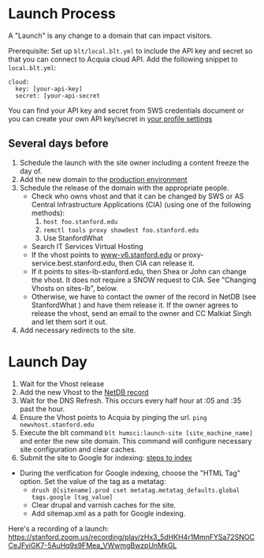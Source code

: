 # Launch Process

A "Launch" is any change to a domain that can impact visitors.

Prerequisite:
Set up `blt/local.blt.yml` to include the API key and secret so that you can connect to Acquia cloud API.
Add the following snippet to `local.blt.yml`:
```
cloud:
  key: [your-api-key]
  secret: [your-api-secret
```
You can find your API key and secret from SWS credentials document or you can create your own API key/secret in [your profile settings](https://cloud.acquia.com/a/profile/tokens)

## Several days before
1. Schedule the launch with the site owner including a content freeze the day of.
1. Add the new domain to the [production environment](https://cloud.acquia.com/app/develop/applications/23a85077-2967-41a4-be22-a84c24e0f81a/environments/265865-23a85077-2967-41a4-be22-a84c24e0f81a/domains)
1. Schedule the release of the domain with the appropriate people.
   * Check who owns vhost and that it can be changed by SWS or AS Central Infrastructure Applications (CIA) (using one of the following methods):
     1. `host foo.stanford.edu`
     1. `remctl tools proxy showdest foo.stanford.edu`
     1. Use StanfordWhat
   * Search IT Services Virtual Hosting
   * If the vhost points to www-v6.stanford.edu or proxy-service.best.stanford.edu, then CIA can release it.
   * If it points to sites-lb-stanford.edu, then Shea or John can change the vhost. It does not require a SNOW request to CIA. See "Changing Vhosts on sites-lb", below.
   * Otherwise, we have to contact the owner of the record in NetDB (see StanfordWhat ) and have them release it. If the owner agrees to release the vhost, send an email to the owner and CC Malkiat Singh and let them sort it out.
1. Add necessary redirects to the site.

# Launch Day
1. Wait for the Vhost release
1. Add the new Vhost to the [NetDB record](https://netdb.stanford.edu/node_info?name=swshumsci.stanford.edu&history=%252Fqsearch%253Fsearch_string%253Dswshumsci%2526search_type%253DNodes)
1. Wait for the DNS Refresh. This occurs every half hour at :05 and :35 past the hour.
1. Ensure the Vhost points to Acquia by pinging the url. `ping newvhost.stanford.edu`
1. Execute the blt command `blt humsci:launch-site [site_machine_name]` and enter the new site domain. This command will
configure necessary site configuration and clear caches.
1. Submit the site to Google for indexing: [steps to index](https://asconfluence.stanford.edu/confluence/display/SWS/Submit+sitemap+to+Google+Webmaster+tools)
  * During the verification for Google indexing, choose the "HTML Tag" option. Set the value of the tag as a metatag:
    * `drush @[sitename].prod cset metatag.metatag_defaults.global tags.google [tag_value]`
    * Clear drupal and varnish caches for the site.
    * Add sitemap.xml as a path for Google indexing.

Here's a recording of a launch: https://stanford.zoom.us/recording/play/zHx3_5dHKH4r1MmnFYSa72SNOCCeJFviGK7-5AuHq9s9FMea_VWwmgBwzpUnMkGL
